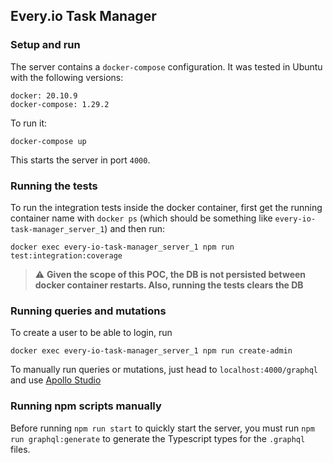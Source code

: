 ## Every.io Task Manager

### Setup and run

The server contains a `docker-compose` configuration. It was tested in Ubuntu with the following versions:
```
docker: 20.10.9
docker-compose: 1.29.2
```
To run it:
```shell
docker-compose up
```
This starts the server in port `4000`.

### Running the tests

To run the integration tests inside the docker container, first get the running container name with `docker ps`
(which should be something like `every-io-task-manager_server_1`) and then run:
```shell
docker exec every-io-task-manager_server_1 npm run test:integration:coverage
```
> :warning: **Given the scope of this POC, the DB is not persisted between docker container restarts. Also, running the tests clears the DB**
### Running queries and mutations

To create a user to be able to login, run
```shell
docker exec every-io-task-manager_server_1 npm run create-admin
```
To manually run queries or mutations, just head to `localhost:4000/graphql` and use [Apollo Studio](https://www.apollographql.com/docs/studio/)

### Running npm scripts manually

Before running `npm run start` to quickly start the server, you must run `npm run graphql:generate` to generate the Typescript
types for the `.graphql` files.
